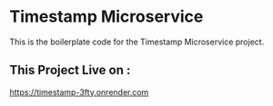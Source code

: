 # Timestamp Microservice

This is the boilerplate code for the Timestamp Microservice project.

## This Project Live on :
https://timestamp-3fty.onrender.com
